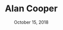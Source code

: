 ---
date: October 15, 2018
title: Alan Cooper
image: /static/img/people/alancooper.png
link: https://twitter.com/MrAlanCooper
---